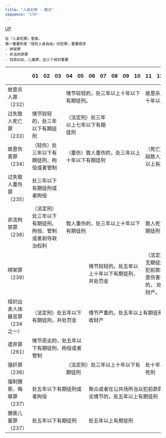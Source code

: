 ```yaml
---
title: "人身犯罪 - 概览"
sequence: "170"
---
```


[UP](/law/criminal-law-index.html)


```text
在『人身犯罪』里面，
第一重要的是『侵犯人身自由』的犯罪，重要顺序
- 绑架罪
- 非法拘禁罪
- 拐卖妇女、儿童罪，这三个相对重要
```

<table>
    <thead>
    <tr>
        <th style="text-align: center;"></th>
        <th style="text-align: center;">01</th>
        <th style="text-align: center;">02</th>
        <th style="text-align: center;">03</th>
        <th style="text-align: center;">04</th>
        <th style="text-align: center;">05</th>
        <th style="text-align: center;">06</th>
        <th style="text-align: center;">07</th>
        <th style="text-align: center;">08</th>
        <th style="text-align: center;">09</th>
        <th style="text-align: center;">10</th>
        <th style="text-align: center;">11</th>
        <th style="text-align: center;">12</th>
        <th style="text-align: center;">13</th>
        <th style="text-align: center;">14</th>
        <th style="text-align: center;">15</th>
        <th style="text-align: center;">...</th>
        <th style="text-align: center;">无期</th>
        <th style="text-align: center;">死刑</th>
    </tr>
    </thead>
    <tbody>
    <tr>
        <td>故意杀人罪（232）</td>
        <td colspan="3" class="w3-gray"></td>
        <td colspan="7" class="w3-lime">情节较轻的，处三年以上十年以下有期徒刑。</td>
        <td colspan="8" class="w3-sand">故意杀人的，处死刑、无期徒刑或者十年以上有期徒刑</td>
    </tr>
    <tr>
        <td>过失致人死亡罪（233）</td>
        <td colspan="3" class="w3-lime">情节较轻的，处三年以下有期徒刑</td>
        <td colspan="4" class="w3-sand">（法定刑）处三年以上七年以下有期徒刑</td>
        <td colspan="11" class="w3-gray"></td>
    </tr>
    <tr>
        <td>故意伤害罪（234）</td>
        <td colspan="3" class="w3-sand">（轻伤）处三年以下有期徒刑、拘役或者管制</td>
        <td colspan="7" class="w3-orange">（重伤）致人重伤的，处三年以上十年以下有期徒刑</td>
        <td colspan="8" class="w3-deep-orange">（死亡）致人死亡或者以特别残忍手段致人重伤造成严重残疾的，处十年以上有期徒刑、无期徒刑或者死刑。</td>
    </tr>
    <tr>
        <td>过失致人重伤罪（235）</td>
        <td colspan="3" class="w3-sand">处三年以下有期徒刑或者拘役</td>
        <td colspan="15" class="w3-gray"></td>
    </tr>
    <tr>
        <td>非法拘禁罪（238）</td>
        <td colspan="3" class="w3-sand">（法定刑）处三年以下有期徒刑、拘役、管制或者剥夺政治权利</td>
        <td colspan="7" class="w3-orange">致人重伤的，处三年以上十年以下有期徒刑</td>
        <td colspan="6" class="w3-deep-orange">致人死亡的，处十年以上有期徒刑</td>
        <td colspan="2" class="w3-red">法律拟制“故意伤害、杀人罪”</td>
    </tr>
    <tr>
        <td>绑架罪（239）</td>
        <td colspan="5" class="w3-gray"></td>
        <td colspan="5" class="w3-lime">情节较轻的，处五年以上十年以下有期徒刑，并处罚金</td>
        <td colspan="8" class="w3-sand">
（法定刑）处十年以上有期徒刑或者无期徒刑，并处罚金或者没收财产；犯前款罪，杀害被绑架人的，
或者故意伤害被绑架人，致人重伤、死亡的，
处无期徒刑或者死刑，并处没收财产。
        </td>
    </tr>
    <tr>
        <td>组织出卖人体器官罪（234 之一）</td>
        <td colspan="5" class="w3-sand">（法定刑）处五年以下有期徒刑，并处罚金</td>
        <td colspan="11" class="w3-orange">情节严重的，处五年以上有期徒刑，并处罚金或者没收财产</td>
        <td colspan="2" class="w3-deep-orange">按故意伤害罪、故意杀人罪处理</td>
    </tr>
    <tr>
        <td>遗弃罪（261）</td>
        <td colspan="5" class="w3-sand">情节恶劣的，处五年以下有期徒刑、拘役或者管制</td>
        <td colspan="13" class="w3-gray"></td>
    </tr>
    <tr>
        <td>强奸罪（236）</td>
        <td colspan="3" class="w3-gray"></td>
        <td colspan="7" class="w3-sand">（法定刑）处三年以上十年以下有期徒刑</td>
        <td colspan="8" class="w3-orange">处十年以上有期徒刑、无期徒刑或者死刑</td>
    </tr>
    <tr>
        <td>强制猥亵、侮辱罪（237）</td>
        <td colspan="5" class="w3-sand">处五年以下有期徒刑或者拘役</td>
        <td colspan="11" class="w3-orange">聚众或者在公共场所当众犯前款罪的，或者有其他恶劣情节的，处五年以上有期徒刑</td>
        <td colspan="2" class="w3-gray"></td>
    </tr>
    <tr>
        <td>猥亵儿童罪（237）</td>
        <td colspan="5" class="w3-sand">处五年以下有期徒刑</td>
        <td colspan="11" class="w3-orange">处五年以上有期徒刑</td>
        <td colspan="2" class="w3-gray"></td>
    </tr>
    </tbody>
</table>
